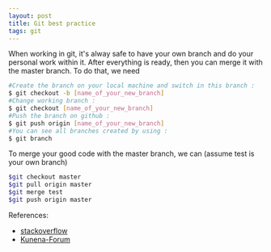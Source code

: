 ```yaml
---
layout: post
title: Git best practice
tags: git
---
```


When working in git, it's alway safe to have your own branch and do your personal work within it. After everything is ready, then you can merge it with the 
master branch. To do that, we need

```bash
#Create the branch on your local machine and switch in this branch :
$ git checkout -b [name_of_your_new_branch]
#Change working branch :
$ git checkout [name_of_your_new_branch]
#Push the branch on github :
$ git push origin [name_of_your_new_branch]
#You can see all branches created by using :
$ git branch
```

To merge your good code with the master branch, we can (assume test is your own branch)

```bash
$git checkout master
$git pull origin master
$git merge test
$git push origin master
```

References:
* [stackoverflow](https://stackoverflow.com/questions/5601931/what-is-the-best-and-safest-way-to-merge-a-git-branch-into-master)
* [Kunena-Forum](https://github.com/Kunena/Kunena-Forum/wiki/Create-a-new-branch-with-git-and-manage-branches)
